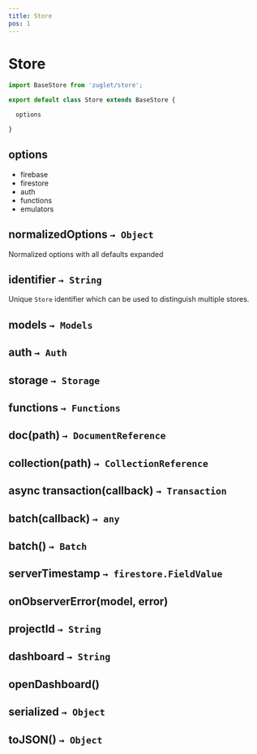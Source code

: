 ```yaml
---
title: Store
pos: 1
---
```


# Store

``` javascript
import BaseStore from 'zuglet/store';

export default class Store extends BaseStore {

  options

}
```

## options

* firebase
* firestore
* auth
* functions
* emulators

## normalizedOptions `→ Object`

Normalized options with all defaults expanded

## identifier `→ String`

Unique `Store` identifier which can be used to distinguish multiple stores.

## models `→ Models`

## auth `→ Auth`

## storage `→ Storage`

## functions `→ Functions`

## doc(path) `→ DocumentReference`

## collection(path) `→ CollectionReference`

## async transaction(callback) `→ Transaction`

## batch(callback) `→ any`

## batch() `→ Batch`

## serverTimestamp `→ firestore.FieldValue`

## onObserverError(model, error)

## projectId `→ String`

## dashboard `→ String`

## openDashboard()

## serialized `→ Object`

## toJSON() `→ Object`
